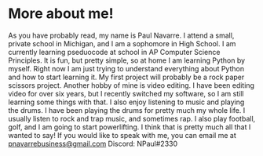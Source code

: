 # More about me!
As you have probably read, my name is Paul Navarre. I attend a small, private school in Michigan, and I am a sophomore in High School. I am currently learning pseduocode at school in AP Computer Science Principles. It is fun, but pretty simple, so at home I am learning Python by myself. Right now I am just trying to understand everything about Python and how to start learning it. My first project will probably be a rock paper scissors project. Another hobby of mine is video editing. I have been editing video for over six years, but I recently switched my software, so I am still learning some things with that. I also enjoy listening to music and playing the drums. I have been playing the drums for pretty much my whole life. I usually listen to rock and trap music, and sometimes rap. I also play football, golf, and I am going to start powerlifting. I think that is pretty much all that I wanted to say! 
If you would like to speak with me, you can email me at pnavarrebusiness@gmail.com
Discord: NPaul#2330

